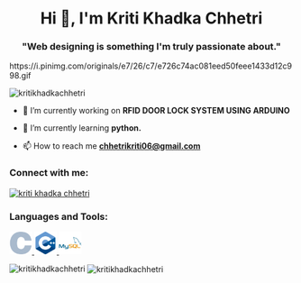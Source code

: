 
<h1 align="center">Hi 👋, I'm Kriti Khadka Chhetri</h1>
<h3 align="center">"Web designing is something I'm truly passionate about."</h3>
https://i.pinimg.com/originals/e7/26/c7/e726c74ac081eed50feee1433d12c998.gif

<p align="left"> <img src="https://komarev.com/ghpvc/?username=kritikhadkachhetri&label=Profile%20views&color=0e75b6&style=flat" alt="kritikhadkachhetri" /> </p>

- 🔭 I’m currently working on **RFID DOOR LOCK SYSTEM USING ARDUINO**

- 🌱 I’m currently learning **python.**

- 📫 How to reach me **chhetrikriti06@gmail.com**

<h3 align="left">Connect with me:</h3>
<p align="left">
<a href="linkedin.com/in/kriti-khadka-chhetri-b08946363" target="blank"><img align="center" src="https://raw.githubusercontent.com/rahuldkjain/github-profile-readme-generator/master/src/images/icons/Social/linked-in-alt.svg" alt="kriti khadka chhetri" height="30" width="40" /></a>
</p>

<h3 align="left">Languages and Tools:</h3>
<p align="left"> <a href="https://www.cprogramming.com/" target="_blank" rel="noreferrer"> <img src="https://raw.githubusercontent.com/devicons/devicon/master/icons/c/c-original.svg" alt="c" width="40" height="40"/> </a> <a href="https://www.w3schools.com/cpp/" target="_blank" rel="noreferrer"> <img src="https://raw.githubusercontent.com/devicons/devicon/master/icons/cplusplus/cplusplus-original.svg" alt="cplusplus" width="40" height="40"/> </a> <a href="https://www.mysql.com/" target="_blank" rel="noreferrer"> <img src="https://raw.githubusercontent.com/devicons/devicon/master/icons/mysql/mysql-original-wordmark.svg" alt="mysql" width="40" height="40"/> </a> </p>

<p><img align="left" src="https://github-readme-stats.vercel.app/api/top-langs?username=kritikhadkachhetri&show_icons=true&locale=en&layout=compact" alt="kritikhadkachhetri" /></p>

<p>&nbsp;<img align="center" src="https://github-readme-stats.vercel.app/api?username=kritikhadkachhetri&show_icons=true&locale=en" alt="kritikhadkachhetri" /></p>


